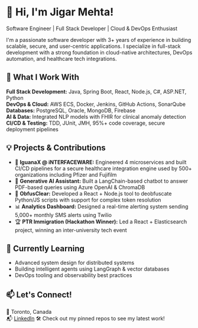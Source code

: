 # 👋 Hi, I'm Jigar Mehta!
Software Engineer | Full Stack Developer | Cloud & DevOps Enthusiast

I'm a passionate software developer with 3+ years of experience in building scalable, secure, and user-centric applications. I specialize in full-stack development with a strong foundation in cloud-native architectures, DevOps automation, and healthcare tech integrations.

## 🔧 What I Work With
**Full Stack Development:** Java, Spring Boot, React, Node.js, C#, ASP.NET, Python  
**DevOps & Cloud:** AWS ECS, Docker, Jenkins, GitHub Actions, SonarQube  
**Databases:** PostgreSQL, Oracle, MongoDB, Firebase  
**AI & Data:** Integrated NLP models with FHIR for clinical anomaly detection  
**CI/CD & Testing:** TDD, JUnit, JMH, 95%+ code coverage, secure deployment pipelines  

## 💡 Projects & Contributions
- 🧠 **IguanaX @ iNTERFACEWARE:** Engineered 4 microservices and built CI/CD pipelines for a secure healthcare integration engine used by 500+ organizations including Pfizer and Fujifilm  
- 🤖 **Generative AI Assistant:** Built a LangChain-based chatbot to answer PDF-based queries using Azure OpenAI & ChromaDB  
- 🧩 **ObfusClear:** Developed a React + Node.js tool to deobfuscate Python/JS scripts with support for complex token resolution  
- 📊 **Analytics Dashboard:** Designed a real-time alerting system sending 5,000+ monthly SMS alerts using Twilio  
- 🏆 **PTR Immigration (Hackathon Winner):** Led a React + Elasticsearch project, winning an inter-university tech event  

## 🌱 Currently Learning
- Advanced system design for distributed systems  
- Building intelligent agents using LangGraph & vector databases  
- DevOps tooling and observability best practices  

## 📫 Let's Connect!
📍 Toronto, Canada  
📬 [LinkedIn](https://www.linkedin.com/in/ji-mehta)
🛠️ Check out my pinned repos to see my latest work!
